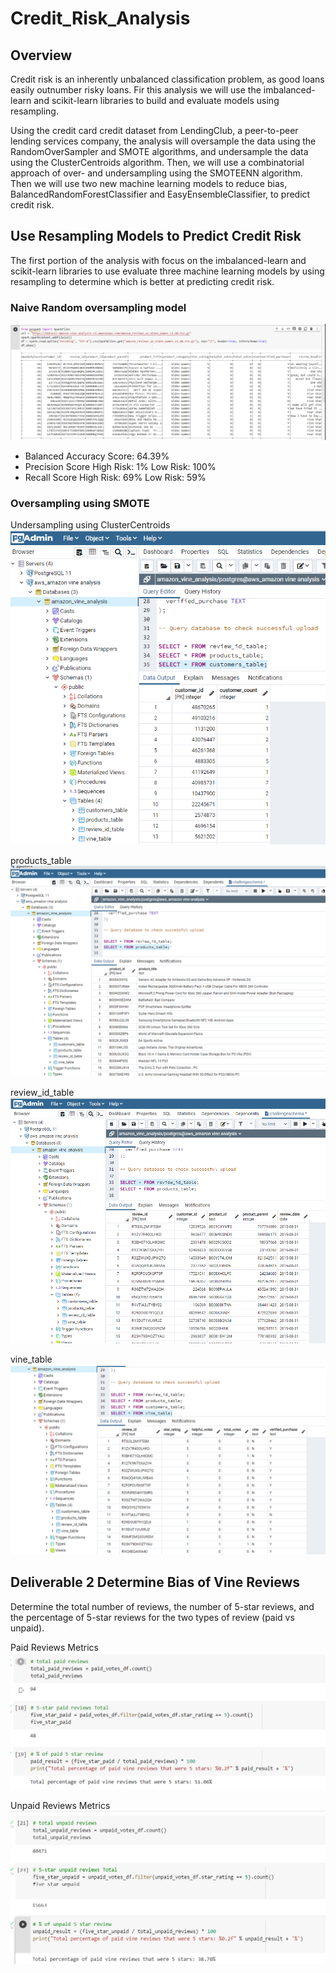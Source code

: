 # Credit_Risk_Analysis

## Overview

Credit risk is an inherently unbalanced classification problem, as good loans easily outnumber risky loans. Fir this analysis we will use the  imbalanced-learn and scikit-learn libraries to build and evaluate models using resampling.

Using the credit card credit dataset from LendingClub, a peer-to-peer lending services company, the analysis will oversample the data using the RandomOverSampler and SMOTE algorithms, and undersample the data using the ClusterCentroids algorithm. Then, we will use a combinatorial approach of over- and undersampling using the SMOTEENN algorithm. Then we will use two new machine learning models to reduce bias, BalancedRandomForestClassifier and EasyEnsembleClassifier, to predict credit risk. 


## Use Resampling Models to Predict Credit Risk
The first portion of the analysis with focus on the imbalanced-learn and scikit-learn libraries to use evaluate three machine learning models by using resampling to determine which is better at predicting credit risk. 

### Naive Random oversampling model

![](https://github.com/timbialek/Amazon_Vine_Analysis/blob/main/Resources/PySpark%20File%20Import%20from%20S3%20bucket.PNG)

* Balanced Accuracy Score: 64.39%
* Precision Score
	High Risk: 1%
	 Low Risk: 100%
* Recall Score
	High Risk: 69%
	 Low Risk: 59%


### Oversampling using SMOTE

Undersampling using ClusterCentroids
![](https://github.com/timbialek/Amazon_Vine_Analysis/blob/main/Resources/customers_table%20in%20pgAdmin.PNG)

products_table
![](https://github.com/timbialek/Amazon_Vine_Analysis/blob/main/Resources/product_table%20in%20pgAdmin.PNG)

review_id_table
![](https://github.com/timbialek/Amazon_Vine_Analysis/blob/main/Resources/review_id%20table%20in%20pgAdmin.PNG)

vine_table
![](https://github.com/timbialek/Amazon_Vine_Analysis/blob/main/Resources/vine_table%20in%20pgAdmin.PNG)

## Deliverable 2 Determine Bias of Vine Reviews

Determine the total number of reviews, the number of 5-star reviews, and the percentage of 5-star reviews for the two types of review (paid vs unpaid).

Paid Reviews Metrics
![](https://github.com/timbialek/Amazon_Vine_Analysis/blob/main/Resources/paid_reviews_metrics.PNG)

Unpaid Reviews Metrics
![](https://github.com/timbialek/Amazon_Vine_Analysis/blob/main/Resources/unpaid_reviews_metrics.PNG)
